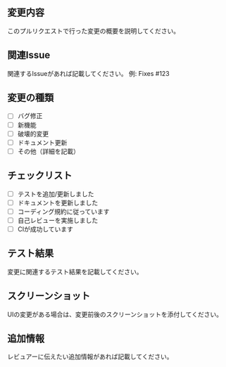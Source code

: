 ## 変更内容
このプルリクエストで行った変更の概要を説明してください。

## 関連Issue
関連するIssueがあれば記載してください。
例: Fixes #123

## 変更の種類
- [ ] バグ修正
- [ ] 新機能
- [ ] 破壊的変更
- [ ] ドキュメント更新
- [ ] その他（詳細を記載）

## チェックリスト
- [ ] テストを追加/更新しました
- [ ] ドキュメントを更新しました
- [ ] コーディング規約に従っています
- [ ] 自己レビューを実施しました
- [ ] CIが成功しています

## テスト結果
変更に関連するテスト結果を記載してください。

## スクリーンショット
UIの変更がある場合は、変更前後のスクリーンショットを添付してください。

## 追加情報
レビュアーに伝えたい追加情報があれば記載してください。 